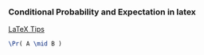 ### Conditional Probability and Expectation in latex
 


[LaTeX Tips](https://jblevins.org/log/latex-tips#conditioning "LaTeX Tips")


 

```latex
\Pr( A \mid B )
```
